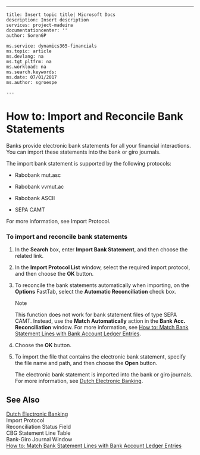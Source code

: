 ---
    title: Insert topic title| Microsoft Docs
    description: Insert description
    services: project-madeira
    documentationcenter: ''
    author: SorenGP

    ms.service: dynamics365-financials
    ms.topic: article
    ms.devlang: na
    ms.tgt_pltfrm: na
    ms.workload: na
    ms.search.keywords:
    ms.date: 07/01/2017
    ms.author: sgroespe

    ---
# How to: Import and Reconcile Bank Statements
Banks provide electronic bank statements for all your financial interactions. You can import these statements into the bank or giro journals.  
  
 The import bank statement is supported by the following protocols:  
  
-   Rabobank mut.asc  
  
-   Rabobank vvmut.ac  
  
-   Rabobank ASCII  
  
-   SEPA CAMT  
  
 For more information, see Import Protocol.  
  
### To import and reconcile bank statements  
  
1.  In the **Search** box, enter **Import Bank Statement**, and then choose the related link.  
  
2.  In the **Import Protocol List** window, select the required import protocol, and then choose the **OK** button.  
  
3.  To reconcile the bank statements automatically when importing, on the **Options** FastTab, select the **Automatic Reconciliation** check box.  
  
    > [!NOTE]  
    >  This function does not work for bank statement files of type SEPA CAMT. Instead, use the **Match Automatically** action in the **Bank Acc. Reconciliation** window. For more information, see [How to: Match Bank Statement Lines with Bank Account Ledger Entries](../how-to-match-bank-statement-lines-with-bank-account-ledger-entries.md).  
  
4.  Choose the **OK** button.  
  
5.  To import the file that contains the electronic bank statement, specify the file name and path, and then choose the **Open** button.  
  
     The electronic bank statement is imported into the bank or giro journals. For more information, see [Dutch Electronic Banking](../dutch-electronic-banking.md).  
  
## See Also  
 [Dutch Electronic Banking](../dutch-electronic-banking.md)   
 Import Protocol   
 Reconciliation Status Field   
 CBG Statement Line Table   
 Bank-Giro Journal Window   
 [How to: Match Bank Statement Lines with Bank Account Ledger Entries](../how-to-match-bank-statement-lines-with-bank-account-ledger-entries.md)